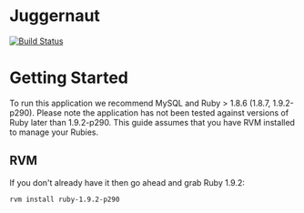 Juggernaut
================

[![Build Status](https://travis-ci.org/zooniverse/The-Juggernaut.png)](https://travis-ci.org/zooniverse/The-Juggernaut)

# Getting Started

To run this application we recommend MySQL and Ruby > 1.8.6 (1.8.7, 1.9.2-p290). Please note the application has not been tested against versions of Ruby later than 1.9.2-p290. This guide assumes that you have RVM installed to manage your Rubies.

## RVM

If you don't already have it then go ahead and grab Ruby 1.9.2:

```bash
rvm install ruby-1.9.2-p290
```


